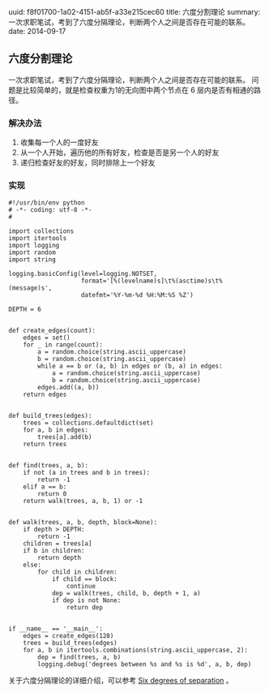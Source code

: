 uuid: f8f01700-1a02-4151-ab5f-a33e215cec60
title: 六度分割理论
summary: 一次求职笔试，考到了六度分隔理论，判断两个人之间是否存在可能的联系。
date: 2014-09-17

## 六度分割理论 ##
一次求职笔试，考到了六度分隔理论，判断两个人之间是否存在可能的联系。
问题是比较简单的，就是检查权重为1的无向图中两个节点在 6 层内是否有相通的路径。

### 解决办法 ###
1. 收集每一个人的一度好友
2. 从一个人开始，遍历他的所有好友，检查是否是另一个人的好友
3. 递归检查好友的好友，同时排除上一个好友

### 实现 ###
```
#!/usr/bin/env python
# -*- coding: utf-8 -*-
#

import collections
import itertools
import logging
import random
import string

logging.basicConfig(level=logging.NOTSET,
                    format='[%(levelname)s]\t%(asctime)s\t%(message)s',
                    datefmt='%Y-%m-%d %H:%M:%S %Z')

DEPTH = 6


def create_edges(count):
    edges = set()
    for _ in range(count):
        a = random.choice(string.ascii_uppercase)
        b = random.choice(string.ascii_uppercase)
        while a == b or (a, b) in edges or (b, a) in edges:
            a = random.choice(string.ascii_uppercase)
            b = random.choice(string.ascii_uppercase)
        edges.add((a, b))
    return edges


def build_trees(edges):
    trees = collections.defaultdict(set)
    for a, b in edges:
        trees[a].add(b)
    return trees


def find(trees, a, b):
    if not (a in trees and b in trees):
        return -1
    elif a == b:
        return 0
    return walk(trees, a, b, 1) or -1


def walk(trees, a, b, depth, block=None):
    if depth > DEPTH:
        return -1
    children = trees[a]
    if b in children:
        return depth
    else:
        for child in children:
            if child == block:
                continue
            dep = walk(trees, child, b, depth + 1, a)
            if dep is not None:
                return dep


if __name__ == '__main__':
    edges = create_edges(128)
    trees = build_trees(edges)
    for a, b in itertools.combinations(string.ascii_uppercase, 2):
        dep = find(trees, a, b)
        logging.debug('degrees between %s and %s is %d', a, b, dep)
```

关于六度分隔理论的详细介绍，可以参考 [Six degrees of separation](https://en.wikipedia.org/wiki/Six_degrees_of_separation) 。
